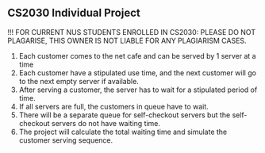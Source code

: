 ## CS2030 Individual Project
!!! FOR CURRENT NUS STUDENTS ENROLLED IN CS2030: PLEASE DO NOT PLAGARISE, THIS OWNER IS NOT LIABLE FOR ANY PLAGIARISM CASES.  
1. Each customer comes to the net cafe and can be served by 1 server at a time
2. Each customer have a stipulated use time, and the next customer will go to the next empty server if available.
3. After serving a customer, the server has to wait for a stipulated period of time.
4. If all servers are full, the customers in queue have to wait.
5. There will be a separate queue for self-checkout servers but the self-checkout servers do not have waiting time.
6. The project will calculate the total waiting time and simulate the customer serving sequence.
